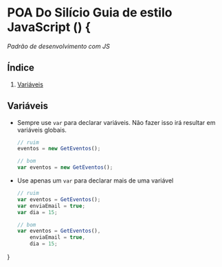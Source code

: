 # POA Do Silício Guia de estilo JavaScript () {

*Padrão de desenvolvimento com JS*


## <a name='table-of-contents'>Índice</a>

  1. [Variáveis](#variaveis)


## <a name='variaveis'>Variáveis</a>

 - Sempre use `var` para declarar variáveis. Não fazer isso irá resultar em variáveis globais.

    ```javascript
    // ruim
    eventos = new GetEventos();

    // bom
    var eventos = new GetEventos();
    ```

 - Use apenas um `var` para declarar mais de uma variável

    ```javascript
    // ruim
    var eventos = GetEventos();
    var enviaEmail = true;
    var dia = 15;

    // bom
    var eventos = GetEventos(),
        enviaEmail = true,
        dia = 15;
    ```

}
